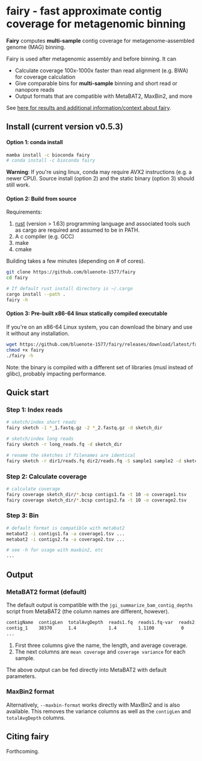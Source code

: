 # fairy - fast approximate contig coverage for metagenomic binning

**Fairy** computes **multi-sample** contig coverage for metagenome-assembled genome (MAG) binning. 

Fairy is used after metagenomic assembly and before binning. It can

* Calculate coverage 100x-1000x faster than read alignment (e.g. BWA) for coverage calculation
* Give comparable bins for **multi-sample** binning and short read or nanopore reads
* Output formats that are compatible with MetaBAT2, MaxBin2, and more

See [here for results and additional information/context about fairy](https://github.com/bluenote-1577/fairy/wiki/Introduction-to-fairy).

##  Install (current version v0.5.3)

#### Option 1: conda install 

```sh
mamba install -c bioconda fairy
# conda install -c bioconda fairy
```

**Warning**: If you're using linux, conda may require AVX2 instructions (e.g. a newer CPU). Source install (option 2) and the static binary (option 3) should still work. 

#### Option 2: Build from source

Requirements:
1. [rust](https://www.rust-lang.org/tools/install) (version > 1.63) programming language and associated tools such as cargo are required and assumed to be in PATH.
2. A c compiler (e.g. GCC)
3. make
4. cmake

Building takes a few minutes (depending on # of cores).

```sh
git clone https://github.com/bluenote-1577/fairy
cd fairy

# If default rust install directory is ~/.cargo
cargo install --path . 
fairy -h 
```
#### Option 3: Pre-built x86-64 linux statically compiled executable

If you're on an x86-64 Linux system, you can download the binary and use it without any installation. 

```sh
wget https://github.com/bluenote-1577/fairy/releases/download/latest/fairy
chmod +x fairy
./fairy -h
```

Note: the binary is compiled with a different set of libraries (musl instead of glibc), probably impacting performance. 

## Quick start

### Step 1: Index reads
```sh
# sketch/index short reads
fairy sketch -1 *_1.fastq.gz -2 *_2.fastq.gz -d sketch_dir

# sketch/index long reads
fairy sketch -r long_reads.fq -d sketch_dir

# rename the sketches if filenames are identical
fairy sketch -r dir1/reads.fq dir2/reads.fq -S sample1 sample2 -d sketch_dir
```

### Step 2: Calculate coverage
```sh
# calculate coverage
fairy coverage sketch_dir/*.bcsp contigs1.fa -t 10 -o coverage1.tsv
fairy coverage sketch_dir/*.bcsp contigs2.fa -t 10 -o coverage2.tsv
```

### Step 3: Bin
```sh
# default format is compatible with metabat2
metabat2 -i contigs1.fa -a coverage1.tsv ...
metabat2 -i contigs2.fa -a coverage2.tsv ...

# see -h for usage with maxbin2, etc
...
```
## Output

### MetaBAT2 format (default)

The default output is compatible with the `jgi_summarize_bam_contig_depths` script from MetaBAT2 (the column names are different, however). 

```sh
contigName  contigLen  totalAvgDepth  reads1.fq  reads1.fq-var  reads2.fq  reads2.fq-var  ...
contig_1    38370      1.4            1.4        1.1100          0       0
...
```

1. First three columns give the name, the length, and average coverage.
2. The next columns are `mean coverage` and `coverage variance` for each sample.

The above output can be fed directly into MetaBAT2 with default parameters. 

### MaxBin2 format

Alternatively, `--maxbin-format` works directly with MaxBin2 and is also available. This removes the variance columns as well as the `contigLen` and `totalAvgDepth` columns. 

## Citing fairy

Forthcoming.
